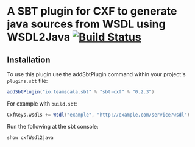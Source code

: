 # A SBT plugin for CXF to generate java sources from WSDL using WSDL2Java [![Build Status](https://travis-ci.org/stonexx/sbt-cxf.svg?branch=master)](https://travis-ci.org/stonexx/sbt-cxf)

Installation
------------

To use this plugin use the addSbtPlugin command within your project's `plugins.sbt` file:

```scala
addSbtPlugin("io.teamscala.sbt" % "sbt-cxf" % "0.2.3")
```

For example with `build.sbt`:

```scala
CxfKeys.wsdls += Wsdl("example", "http://example.com/service?wsdl")
```

Run the following at the sbt console:
```scala
show cxfWsdl2java
```
